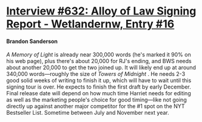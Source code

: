 # [Interview #632: Alloy of Law Signing Report - Wetlandernw, Entry #16](https://www.theoryland.com/intvmain.php?i=632#16)

#### Brandon Sanderson

*A Memory of Light*
is already near 300,000 words (he's marked it 90% on his web page), plus there's about 20,000 for RJ's ending, and BWS needs about another 20,000 to get the two joined up. It will likely end up at around 340,000 words—roughly the size of
*Towers of Midnight*
. He needs 2-3 good solid weeks of writing to finish it up, which will have to wait until this signing tour is over. He expects to finish the first draft by early December. Final release date will depend on how much time Harriet needs for editing as well as the marketing people's choice for good timing—like not going directly up against another major competitor for the #1 spot on the NYT Bestseller List. Sometime between July and November next year.

